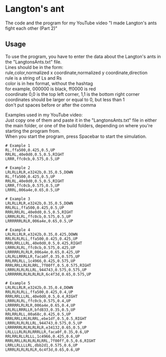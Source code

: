 # Langton's ant
The code and the program for my YouTube video "I made Langton's ants fight each other (Part 2)"

## Usage
To use the program, you have to enter the data about the Langton's ants in the "LangtonsAnts.txt" file.  
Lines should be in the form:  
rule,color,normalized x coordinate,normalized y coordinate,direction  
rule is a string of Ls and Rs  
color is in hex format, without the hashtag  
for example, 000000 is black, ff0000 is red  
coordinate 0,0 is the top left corner, 1,1 is the bottom right corner  
coordinates should be larger or equal to 0, but less than 1  
don't put spaces before or after the comma  

Examples used in my YouTube video:  
Just copy one of them and paste it in the "LangtonsAnts.txt" file in either the main folder, or one of the build folders, depending on where you're starting the program from.  
When you start the program, press Spacebar to start the simulation.

```
# Example 1
RL,ffa500,0.425,0.5,UP
RRLRL,40e0d0,0.5,0.5,RIGHT
LRRR,ffc0cb,0.575,0.5,UP

# Example 2
LRLRLLRLR,e3242b,0.35,0.5,DOWN
RL,ffa500,0.425,0.5,UP
RRLRL,40e0d0,0.5,0.5,RIGHT
LRRR,ffc0cb,0.575,0.5,UP
LRRRL,006a4e,0.65,0.5,UP

# Example 3
LRLRLLRLR,e3242b,0.35,0.5,DOWN
RRLRLL,ffa500,0.425,0.5,UP
RRRLRRLRL,40e0d0,0.5,0.5,RIGHT
LRRRLRLRL,ffc0cb,0.575,0.5,UP
LRRRRRRLRLR,006a4e,0.65,0.5,UP

# Example 4
LRLRLLRLR,e3242b,0.35,0.425,DOWN
RRLRLRLRLL,ffa500,0.425,0.425,UP
RRRLRRLLLRL,40e0d0,0.5,0.425,RIGHT
LRRRLRLRL,ffc0cb,0.575,0.425,UP
LRRRRRLRLRLR,006a4e,0.65,0.425,UP
LRLRLLRRRLLR,faca0f,0.35,0.575,UP
RRLRRLRLL,1c4966,0.425,0.575,UP
RRRLRRLLRLRLRRL,7f00ff,0.5,0.575,RIGHT
LRRRLRLRLRLLRL,944743,0.575,0.575,UP
LRRRRRRLRLRLRLRLR,6c4f3d,0.65,0.575,UP

# Example 5
LRLRLLRLR,e3242b,0.35,0.4,DOWN
RRLRLRLRLL,ffa500,0.425,0.4,UP
RRRLRRLLLRL,40e0d0,0.5,0.4,RIGHT
LRRRLRLRL,ffc0cb,0.575,0.4,UP
LRRRRRLRLRLR,006a4e,0.65,0.4,UP
LRLRLLRRRLLR,bfd833,0.35,0.5,UP
RRLRRLRLL,00a68c,0.425,0.5,UP
RRRLRRLLRLRLRRL,ebe1df,0.5,0.5,RIGHT
LRRRLRLRLRLLRL,944743,0.575,0.5,UP
LRRRRRRLRLRLRLRLR,e34132,0.65,0.5,UP
LRLLLLRLRLRLRRRLLR,faca0f,0.35,0.6,UP
RRLRRLRLLRLLL,1c4966,0.425,0.6,UP
RRRLRRLLRLRLRLRLRRL,7f00ff,0.5,0.6,RIGHT
LRRLLRLLLLRL,dbb2d1,0.575,0.6,UP
LRRRLRLRLRLRLR,6c4f3d,0.65,0.6,UP
```
